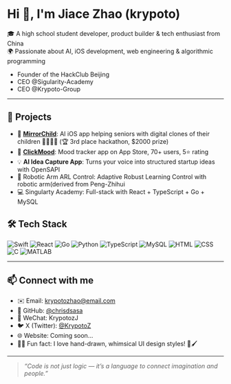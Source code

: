 # Hi 👋, I'm Jiace Zhao (krypoto)

🎓 A high school student developer, product builder & tech enthusiast from China  
🌍 Passionate about AI, iOS development, web engineering & algorithmic programming

- Founder of the HackClub Beijing
- CEO @Sigularity-Academy
- CEO @Krypoto-Group
---

## 🚀 Projects

- 🔧 [**MirrorChild**](https://github.com/jiacezhao/mirrorchild): AI iOS app helping seniors with digital clones of their children 👵🏻👨‍💻 (🏆 3rd place hackathon, $2000 prize)
- 📱 [**ClickMood**](https://apps.apple.com/app/id...): Mood tracker app on App Store, 70+ users, 5⭐ rating
- 💡 **AI Idea Capture App**: Turns your voice into structured startup ideas with OpenSAPI
- 🤖 Robotic Arm ARL Control: Adaptive Robust Learning Control with robotic arm(derived from Peng-Zhihui
- 💻 Singularty Academy: Full-stack with React + TypeScript + Go + MySQL



## 🛠️ Tech Stack

![Swift](https://img.shields.io/badge/-Swift-FA7343?logo=swift&logoColor=white)
![React](https://img.shields.io/badge/-React-61DAFB?logo=react&logoColor=black)
![Go](https://img.shields.io/badge/-Go-00ADD8?logo=go&logoColor=white)
![Python](https://img.shields.io/badge/-Python-3776AB?logo=python&logoColor=white)
![TypeScript](https://img.shields.io/badge/-TypeScript-3178C6?logo=typescript&logoColor=white)
![MySQL](https://img.shields.io/badge/-MySQL-4479A1?logo=mysql&logoColor=white)
![HTML](https://img.shields.io/badge/-HTML-E34F26?logo=html5&logoColor=white)
![CSS](https://img.shields.io/badge/-CSS-1572B6?logo=css3&logoColor=white)
![C](https://img.shields.io/badge/-C-00599C?logo=c&logoColor=white)
![MATLAB](https://img.shields.io/badge/-MATLAB-0076A8?logo=mathworks&logoColor=white)

---

## 📫 Connect with me

- ✉️ Email: krypotozhao@email.com  
- 🐙 GitHub: [@chrisdsasa](https://github.com/chrisdsasa)  
- 💬 WeChat: KrypotozJ  
- 🐦 X (Twitter): [@KrypotoZ](https://x.com/KrypotoZ)  
- 🌐 Website: Coming soon...  
- 🧑‍🎨 Fun fact: I love hand-drawn, whimsical UI design styles! 🎨🖌️
---

> *“Code is not just logic — it’s a language to connect imagination and people.”*
